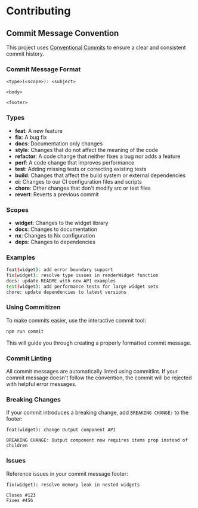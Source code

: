 # Contributing

## Commit Message Convention

This project uses [Conventional Commits](https://www.conventionalcommits.org/) to ensure a clear and consistent commit history.

### Commit Message Format

```
<type>(<scope>): <subject>

<body>

<footer>
```

### Types

- **feat**: A new feature
- **fix**: A bug fix
- **docs**: Documentation only changes
- **style**: Changes that do not affect the meaning of the code
- **refactor**: A code change that neither fixes a bug nor adds a feature
- **perf**: A code change that improves performance
- **test**: Adding missing tests or correcting existing tests
- **build**: Changes that affect the build system or external dependencies
- **ci**: Changes to our CI configuration files and scripts
- **chore**: Other changes that don't modify src or test files
- **revert**: Reverts a previous commit

### Scopes

- **widget**: Changes to the widget library
- **docs**: Changes to documentation
- **nx**: Changes to Nx configuration
- **deps**: Changes to dependencies

### Examples

```bash
feat(widget): add error boundary support
fix(widget): resolve type issues in renderWidget function
docs: update README with new API examples
test(widget): add performance tests for large widget sets
chore: update dependencies to latest versions
```

### Using Commitizen

To make commits easier, use the interactive commit tool:

```bash
npm run commit
```

This will guide you through creating a properly formatted commit message.

### Commit Linting

All commit messages are automatically linted using commitlint. If your commit message doesn't follow the convention, the commit will be rejected with helpful error messages.

### Breaking Changes

If your commit introduces a breaking change, add `BREAKING CHANGE:` to the footer:

```
feat(widget): change Output component API

BREAKING CHANGE: Output component now requires items prop instead of children
```

### Issues

Reference issues in your commit message footer:

```
fix(widget): resolve memory leak in nested widgets

Closes #123
Fixes #456
```
